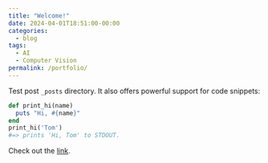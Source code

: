 ```yaml
---
title: "Welcome!"
date: 2024-04-01T18:51:00-00:00
categories:
  - blog
tags:
  - AI
  - Computer Vision
permalink: /portfolio/  
---
```


Test post `_posts` directory. 
It also offers powerful support for code snippets:

```ruby
def print_hi(name)
  puts "Hi, #{name}"
end
print_hi('Tom')
#=> prints 'Hi, Tom' to STDOUT.
```

Check out the [link][jekyll-docs].

[jekyll-docs]: https://jekyllrb.com/docs/home